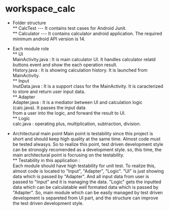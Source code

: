 workspace_calc
==============


* Folder structure <br>
** CalcTest --- It contains test cases for Android Junit. <br>
** Calculator --- It contains calculator android application. The required minimum android API version is 14.<br>



* Each module role <br>
** UI <br>
MainActivity.java : It is main calculator UI. It handles calculator relatd buttons event and show the each operation result. <br>
History.java : It is showing calculation history. It is launched from MainActivity.<br>
** Input <br>
InutData.java : It is a support class for the MainActivity. It is caracterized to store and return user input data. <br>
** Adapter <br>
Adapter.java : It is a mediator between UI and calculation logic (calc.java). It passes the input data <br>
from a user into the logic, and forward the result to UI. <br>
** Logic <br>
calc.java : operating plus, multiplication, subtraction, division. <br>


* Architectural main point
Main point is testability since this project is short and should keep high quality at the same time. Almost
code must be tested alwasys. So to realize this point, test driven development style can be stronogly recomended
as a development style. so, this time, the main architectural point is focrusing on the testability. <br>
** Testability in this application : <br>
Each module should have high testability for unit test. To realize this, almost code
is located to "Input", "Adapter", "Logic". "UI" is just showing data which is passed by "Adapter". And
all input data from user is passed to "Input" and it is managing the data. "Logic" gets the inputted data
which can be calculatable well formated data which is passed by "Adapter". 
So, main module which can be easily managed by test driven development is separeted from UI part, and the 
structure can improve the test driven development style.

